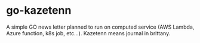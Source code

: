 # go-kazetenn
A simple GO news letter planned to run on computed service (AWS Lambda, Azure function, k8s job, etc...). Kazetenn means journal in brittany.
